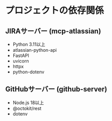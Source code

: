 # プロジェクトの依存関係

## JIRAサーバー (mcp-atlassian)
- Python 3.11以上
- atlassian-python-api
- FastAPI
- uvicorn
- httpx
- python-dotenv

## GitHubサーバー (github-server)
- Node.js 18以上
- @octokit/rest
- dotenv
